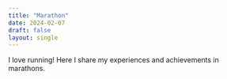 ```yaml
---
title: "Marathon"
date: 2024-02-07
draft: false
layout: single
---
```


I love running! Here I share my experiences and achievements in marathons.
